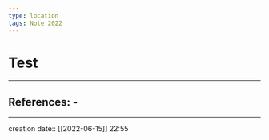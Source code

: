 ```yaml
---
type: location
tags: Note 2022
---
```


# Test 
___ 
## References: - 
--- 
creation date:: [[2022-06-15]] 22:55